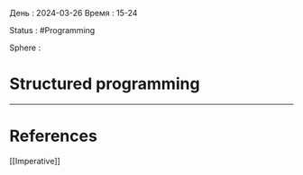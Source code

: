 День : 2024-03-26 
Время : 15-24

Status : #Programming 

Sphere :

# Structured programming



---
# References

[[Imperative]]